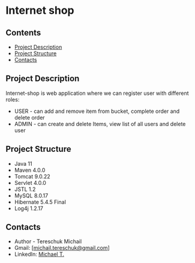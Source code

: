 # Internet shop

## Contents
- [Project Description](#description)
- [Project Structure](#structure)
- [Contacts](#contacts)

## <a name="description"></a>Project Description
Internet-shop is web application where we can register user with different roles:
- USER - can add and remove item from bucket, complete order and delete order
- ADMIN - can create and delete Items, view list of all users and delete user

## <a name="structure"></a>Project Structure

* Java 11
* Maven 4.0.0
* Tomcat 9.0.22 
* Servlet 4.0.0
* JSTL 1.2
* MySQL 8.0.17
* Hibernate 5.4.5 Final
* Log4j 1.2.17

## <a name="contacts"></a>Contacts
* Author - Tereschuk Michail
* Gmail: [michail.tereschuk@gmail.com]
* LinkedIn: [Michael T.](https://www.linkedin.com/in/michael-t-a18949192@)



